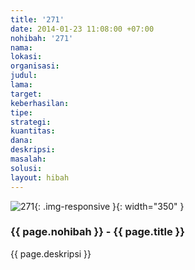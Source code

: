 ```yaml
---
title: '271'
date: 2014-01-23 11:08:00 +07:00
nohibah: '271'
nama:
lokasi:
organisasi:
judul:
lama:
target:
keberhasilan:
tipe:
strategi:
kuantitas:
dana:
deskripsi:
masalah:
solusi:
layout: hibah
---
```


![271](/static/img/hibahcms/271.png){: .img-responsive }{: width="350" }

### {{ page.nohibah }} - {{ page.title }}

{{ page.deskripsi }}
